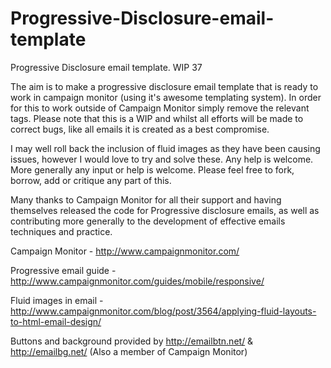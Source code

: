Progressive-Disclosure-email-template
=====================================

Progressive Disclosure email template. WIP 37

The aim is to make a progressive disclosure email template that is ready to work in campaign monitor (using it's awesome templating system). 
In order for this to work outside of Campaign Monitor simply remove the relevant tags.
Please note that this is a WIP and whilst all efforts will be made to correct bugs, like all emails it is created as a best compromise. 

I may well roll back the inclusion of fluid images as they have been causing issues, however I would love to try and solve these. Any help is welcome. 
More generally any input or help is welcome. Please feel free to fork, borrow, add or critique any part of this. 

Many thanks to Campaign Monitor for all their support and having themselves released the code for Progressive disclosure emails, as well as contributing more generally to the development of effective emails techniques and practice. 

Campaign Monitor - http://www.campaignmonitor.com/

Progressive email guide - http://www.campaignmonitor.com/guides/mobile/responsive/

Fluid images in email - http://www.campaignmonitor.com/blog/post/3564/applying-fluid-layouts-to-html-email-design/

Buttons and background provided by http://emailbtn.net/ & http://emailbg.net/ 
(Also a member of Campaign Monitor)
